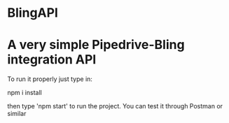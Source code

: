 # BlingAPI

<h1>A very simple Pipedrive-Bling integration API</h1>

To run it properly just type in:

npm i install

then type 'npm start' to run the project. You can test it through Postman or similar
